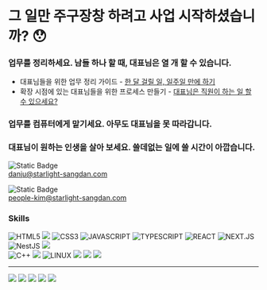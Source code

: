 # __그 일만 주구장창 하려고 사업 시작하셨습니까?__ 😯

### 업무를 정리하세요. 남들 하나 할 때, 대표님은 열 개 할 수 있습니다.

* 대표님들을 위한 업무 정리 가이드 - [한 달 걸릴 일, 일주일 만에 하기](https://blog.naver.com/starlight825)
* 확장 시점에 있는 대표님들을 위한 프로세스 만들기 - [대표님은 직원이 하는 일 할 수 있으세요?](https://blog.naver.com/starlight825)
  

### 업무를 컴퓨터에게 맡기세요. 아무도 대표님을 못 따라갑니다.

### 대표님이 원하는 인생을 살아 보세요. 쓸데없는 일에 쓸 시간이 아깝습니다. 

![Static Badge](https://img.shields.io/badge/CEO%20Email-2A52BE)  
danju@starlight-sangdan.com


![Static Badge](https://img.shields.io/badge/CTO%20Email-F5DF4D)  
people-kim@starlight-sangdan.com

### Skills
<img alt="HTML5" src ="https://img.shields.io/badge/HTML5-E34F26.svg?&style=flat-square&logo=HTML5&logoColor=white"/> <img src="https://img.shields.io/badge/Sass-CC6699?style=flat-square&logo=Sass&logoColor=white"/> <img alt="CSS3" src ="https://img.shields.io/badge/CSS3-1572B6?&style=flat-square&logo=CSS3&logoColor=white"/> <img alt="JAVASCRIPT" src ="https://img.shields.io/badge/JAVASCRIPT-F7DF1E?&style=flat-square&logo=JAVASCRIPT&logoColor=white"/>
<img alt="TYPESCRIPT" src ="https://img.shields.io/badge/TYPESCRIPT-3178C6.svg?&style=flat-square&logo=TYPESCRIPT&logoColor=white"/> <img alt="REACT" src ="https://img.shields.io/badge/REACT-61DAFB.svg?&style=flat-square&logo=REACT&logoColor=white"/> 
<img alt="NEXT.JS" src ="https://img.shields.io/badge/NEXT.JS-000000?&style=flat-square&logo=NEXT.JS&logoColor=white"/> <img alt="NestJS" src ="https://img.shields.io/badge/NESTJS-E0234E?&style=flat-square&logo=NESTJS&logoColor=white"/> <img src="https://img.shields.io/badge/MySQL-4479A1?style=flat-square&logo=MySQL&logoColor=white"/>
<br/> 
<img alt="C++" src ="https://img.shields.io/badge/-C++-00599C?&style=flat-square&logo=c%2B%2B&logoColor=white"/> <img src="https://img.shields.io/badge/Python-3776AB?style=flat-square&logo=Python&logoColor=white"/> <img alt="LINUX" src ="https://img.shields.io/badge/LINUX-FCC624?&style=flat-square&logo=LINUX&logoColor=white"/> <img src="https://img.shields.io/badge/Amazon AWS-232F3E?style=flat-square&logo=amazonaws&logoColor=white"/>
<img src="https://img.shields.io/badge/Git-F05032?style=flat-square&logo=git&logoColor=white"/> <img src="https://img.shields.io/badge/GitHub-181717?style=flat-square&logo=GitHub&logoColor=white"/>

----

<img src="https://img.shields.io/badge/Adobe-FF0000?style=flat-square&logo=Adobe&logoColor=white"/> <img src="https://img.shields.io/badge/Adobe XD-FF61F6?style=flat-square&logo=Adobe XD&logoColor=white"/>
<img src="https://img.shields.io/badge/Adobe Photoshop-31A8FF?style=flat-square&logo=Adobe Photoshop&logoColor=white"/> <img src="https://img.shields.io/badge/Adobe Illustrator-FF9A00?style=flat-square&logo=Adobe Illustrator&logoColor=white"/>
<img src="https://img.shields.io/badge/Adobe Premiere Pro-9999FF?style=flat-square&logo=Adobe Premiere Pro&logoColor=white"/>
<!--

**Here are some ideas to get you started:**

🙋‍♀️ A short introduction - what is your organization all about?
🌈 Contribution guidelines - how can the community get involved?
👩‍💻 Useful resources - where can the community find your docs? Is there anything else the community should know?
🍿 Fun facts - what does your team eat for breakfast?
🧙 Remember, you can do mighty things with the power of [Markdown](https://docs.github.com/github/writing-on-github/getting-started-with-writing-and-formatting-on-github/basic-writing-and-formatting-syntax)
-->

### 
